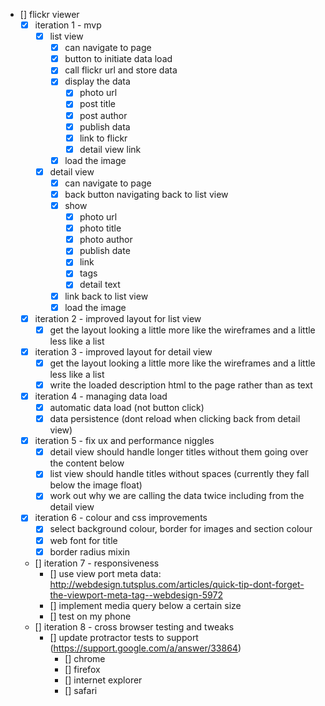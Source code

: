 - [] flickr viewer
	- [x] iteration 1 - mvp
		- [x] list view
			- [x] can navigate to page
			- [x] button to initiate data load
			- [x] call flickr url and store data
			- [x] display the data
				- [x] photo url
				- [x] post title
				- [x] post author
				- [x] publish data
				- [x] link to flickr
				- [x] detail view link
			- [x] load the image
		- [x] detail view
			- [x] can navigate to page
			- [x] back button navigating back to list view
			- [x] show
				- [x] photo url
				- [x] photo title
				- [x] photo author
				- [x] publish date
				- [x] link
				- [x] tags
				- [x] detail text
			- [x] link back to list view
			- [x] load the image
	- [x] iteration 2 - improved layout for list view
		- [x] get the layout looking a little more like the wireframes and a little less like a list
	- [x] iteration 3 - improved layout for detail view
		- [x] get the layout looking a little more like the wireframes and a little less like a list
		- [x] write the loaded description html to the page rather than as text
	- [x] iteration 4 - managing data load
		- [x] automatic data load (not button click)
		- [x] data persistence (dont reload when clicking back from detail view)
	- [x] iteration 5 - fix ux and performance niggles
		- [x] detail view should handle longer titles without them going over the content below
		- [x] list view should handle titles without spaces (currently they fall below the image float)
		- [x] work out why we are calling the data twice including from the detail view
	- [x] iteration 6 - colour and css improvements
		- [x] select background colour, border for images and section colour
		- [x] web font for title
		- [x] border radius mixin
	- [] iteration 7 - responsiveness
		- [] use view port meta data: http://webdesign.tutsplus.com/articles/quick-tip-dont-forget-the-viewport-meta-tag--webdesign-5972
		- [] implement media query below a certain size
		- [] test on my phone 
	- [] iteration 8 - cross browser testing and tweaks
		- [] update protractor tests to support (https://support.google.com/a/answer/33864)
			- [] chrome
			- [] firefox
			- [] internet explorer
			- [] safari	
